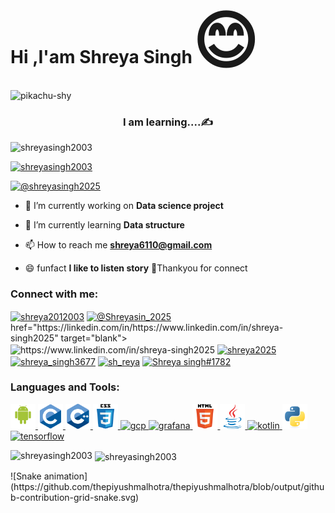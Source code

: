 <h1 aling="center">Hi ,I'am Shreya Singh<span style='font-size:100px;'>&#128522;</span></h1>



![pikachu-shy](https://user-images.githubusercontent.com/97290356/191402645-41fc9c2b-03e7-47f2-954b-d00a383a4f81.gif)




<h3 align="center">I am learning....✍️</h3>

<p align="left"> <img src="https://komarev.com/ghpvc/?username=shreyasingh2003&label=Profile%20views&color=0e75b6&style=flat" alt="shreyasingh2003" /> </p>

<p align="left"> <a href="https://github.com/ryo-ma/github-profile-trophy"><img src="https://github-profile-trophy.vercel.app/?username=shreyasingh2003" alt="shreyasingh2003" /></a> </p>

<p align="left"> <a href="https://twitter.com/@shreyasingh2025" target="blank"><img src="https://img.shields.io/twitter/follow/@shreyasingh2025?logo=twitter&style=for-the-badge" alt="@shreyasingh2025" /></a> </p>

- 🔭 I’m currently working on **Data science project**

- 🌱 I’m currently learning **Data structure**

- 📫 How to reach me **shreya6110@gmail.com**

- 😄 funfact **I like to listen story**
🔗Thankyou for connect 

<h3 align="left">Connect with me:</h3>
<p align="left">
<a href="https://dev.to/shreya2012003" target="blank"><img align="center" src="https://raw.githubusercontent.com/rahuldkjain/github-profile-readme-generator/master/src/images/icons/Social/devto.svg" alt="shreya2012003" height="30" width="40" /></a>
<a href="https://twitter.com/@shreyasin_2025" target="blank"><img align="center" src="https://raw.githubusercontent.com/rahuldkjain/github-profile-readme-generator/master/src/images/icons/Social/twitter.svg" alt="@Shreyasin_2025" height="30" width="40" /></a>
href="https://linkedin.com/in/https://www.linkedin.com/in/shreya-singh2025" target="blank"><img align="center" src="https://raw.githubusercontent.com/rahuldkjain/github-profile-readme-generator/master/src/images/icons/Social/linked-in-alt.svg" alt="https://www.linkedin.com/in/shreya-singh2025" height="30" width="40" /></a>
<a href="https://kaggle.com/shreya2025" target="blank"><img align="center" src="https://raw.githubusercontent.com/rahuldkjain/github-profile-readme-generator/master/src/images/icons/Social/kaggle.svg" alt="shreya2025" height="30" width="40" /></a>
<a href="https://instagram.com/shreya_singh3677" target="blank"><img align="center" src="https://raw.githubusercontent.com/rahuldkjain/github-profile-readme-generator/master/src/images/icons/Social/instagram.svg" alt="shreya_singh3677" height="30" width="40" /></a>
<a href="https://www.leetcode.com/sh_reya" target="blank"><img align="center" src="https://raw.githubusercontent.com/rahuldkjain/github-profile-readme-generator/master/src/images/icons/Social/leet-code.svg" alt="sh_reya" height="30" width="40" /></a>
<a href="https://discord.gg/Shreya singh#1782" target="blank"><img align="center" src="https://raw.githubusercontent.com/rahuldkjain/github-profile-readme-generator/master/src/images/icons/Social/discord.svg" alt="Shreya singh#1782" height="30" width="40" /></a>
</p>

<h3 align="left">Languages and Tools:</h3>
<p align="left"> <a href="https://developer.android.com" target="_blank" rel="noreferrer"> <img src="https://raw.githubusercontent.com/devicons/devicon/master/icons/android/android-original-wordmark.svg" alt="android" width="40" height="40"/> </a> <a href="https://www.cprogramming.com/" target="_blank" rel="noreferrer"> <img src="https://raw.githubusercontent.com/devicons/devicon/master/icons/c/c-original.svg" alt="c" width="40" height="40"/> </a> <a href="https://www.w3schools.com/cpp/" target="_blank" rel="noreferrer"> <img src="https://raw.githubusercontent.com/devicons/devicon/master/icons/cplusplus/cplusplus-original.svg" alt="cplusplus" width="40" height="40"/> </a> <a href="https://www.w3schools.com/css/" target="_blank" rel="noreferrer"> <img src="https://raw.githubusercontent.com/devicons/devicon/master/icons/css3/css3-original-wordmark.svg" alt="css3" width="40" height="40"/> </a> <a href="https://cloud.google.com" target="_blank" rel="noreferrer"> <img src="https://www.vectorlogo.zone/logos/google_cloud/google_cloud-icon.svg" alt="gcp" width="40" height="40"/> </a> <a href="https://grafana.com" target="_blank" rel="noreferrer"> <img src="https://www.vectorlogo.zone/logos/grafana/grafana-icon.svg" alt="grafana" width="40" height="40"/> </a> <a href="https://www.w3.org/html/" target="_blank" rel="noreferrer"> <img src="https://raw.githubusercontent.com/devicons/devicon/master/icons/html5/html5-original-wordmark.svg" alt="html5" width="40" height="40"/> </a> <a href="https://www.java.com" target="_blank" rel="noreferrer"> <img src="https://raw.githubusercontent.com/devicons/devicon/master/icons/java/java-original.svg" alt="java" width="40" height="40"/> </a> <a href="https://kotlinlang.org" target="_blank" rel="noreferrer"> <img src="https://www.vectorlogo.zone/logos/kotlinlang/kotlinlang-icon.svg" alt="kotlin" width="40" height="40"/> </a> <a href="https://www.python.org" target="_blank" rel="noreferrer"> <img src="https://raw.githubusercontent.com/devicons/devicon/master/icons/python/python-original.svg" alt="python" width="40" height="40"/> </a> <a href="https://www.tensorflow.org" target="_blank" rel="noreferrer"> <img src="https://www.vectorlogo.zone/logos/tensorflow/tensorflow-icon.svg" alt="tensorflow" width="40" height="40"/> </a> </p>

<p><img align="left" src="https://github-readme-stats.vercel.app/api/top-langs?username=shreyasingh2003&show_icons=true&locale=en&layout=compact" alt="shreyasingh2003" /></p>

<p>&nbsp;<img align="center" src="https://github-readme-stats.vercel.app/api?username=shreyasingh2003&show_icons=true&locale=en" alt="shreyasingh2003" /></p>
![Snake animation](https://github.com/thepiyushmalhotra/thepiyushmalhotra/blob/output/github-contribution-grid-snake.svg)
